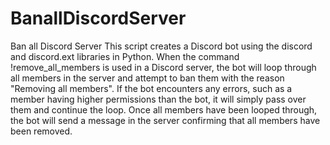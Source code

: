 # BanallDiscordServer
Ban all Discord Server
This script creates a Discord bot using the discord and discord.ext libraries in Python. When the command !remove_all_members is used in a Discord server, the bot will loop through all members in the server and attempt to ban them with the reason "Removing all members". If the bot encounters any errors, such as a member having higher permissions than the bot, it will simply pass over them and continue the loop. Once all members have been looped through, the bot will send a message in the server confirming that all members have been removed.

